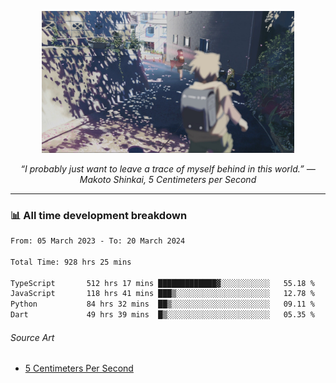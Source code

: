 <p align="center"><img src="asset/header.jpg" width="80%"/></p>
<p align="center"><i>“I probably just want to leave a trace of myself behind in this world.” ― Makoto Shinkai, 5 Centimeters per Second</i></p>

---
<!--
<details>
  <summary>📃 My Resume</summary>

### Education

- 📖 **Computer Science**\
📆 10/2021 - present\
📍 **Thang Long University** - Hoang Mai, Hanoi, Vietnam

### Experience

<img align="right" src="https://img.shields.io/badge/Figma-F24E1E?style=flat&logo=figma&logoColor=white"/>
<img align="right" src="https://img.shields.io/badge/node.js-6DA55F?style=flat&logo=node.js&logoColor=white"/>
<img align="right" src="https://img.shields.io/badge/Next.js-black?style=flat&logo=next.js&logoColor=white"/>
<img align="right" src="https://img.shields.io/badge/TypeScript-007ACC?style=flat&logo=typescript&logoColor=white"/>


- 👨‍💻 **Frontend Web Intern**\
📆 07/2023 - present\
📍 **MQ ICT Solutions** - Hoang Mai, Hanoi, Vietnam
</details> 
-->

### 📊 All time development breakdown

<!--START_SECTION:waka-->

```txt
From: 05 March 2023 - To: 20 March 2024

Total Time: 928 hrs 25 mins

TypeScript       512 hrs 17 mins █████████████▓░░░░░░░░░░░   55.18 %
JavaScript       118 hrs 41 mins ███▒░░░░░░░░░░░░░░░░░░░░░   12.78 %
Python           84 hrs 32 mins  ██▒░░░░░░░░░░░░░░░░░░░░░░   09.11 %
Dart             49 hrs 39 mins  █▒░░░░░░░░░░░░░░░░░░░░░░░   05.35 %
```

<!--END_SECTION:waka-->

###### Source Art

-  [5 Centimeters Per Second](https://wallhaven.cc/w/nrowq1)


